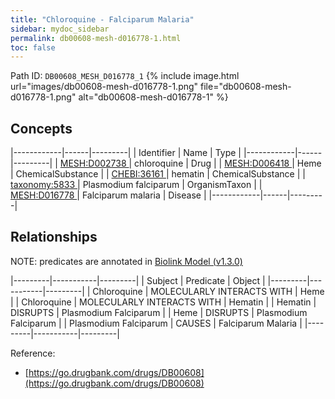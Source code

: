 ```yaml
---
title: "Chloroquine - Falciparum Malaria"
sidebar: mydoc_sidebar
permalink: db00608-mesh-d016778-1.html
toc: false 
---
```



Path ID: `DB00608_MESH_D016778_1`
{% include image.html url="images/db00608-mesh-d016778-1.png" file="db00608-mesh-d016778-1.png" alt="db00608-mesh-d016778-1" %}

## Concepts

|------------|------|---------|
| Identifier | Name | Type    |
|------------|------|---------|
| <a href="https://identifiers.org/MESH:D002738">MESH:D002738 </a> | chloroquine | Drug |
| <a href="https://identifiers.org/MESH:D006418">MESH:D006418 </a> | Heme | ChemicalSubstance |
| <a href="https://identifiers.org/CHEBI:36161">CHEBI:36161 </a> | hematin | ChemicalSubstance |
| <a href="https://identifiers.org/taxonomy:5833">taxonomy:5833 </a> | Plasmodium falciparum | OrganismTaxon |
| <a href="https://identifiers.org/MESH:D016778">MESH:D016778 </a> | Falciparum malaria | Disease |
|------------|------|---------|

## Relationships


NOTE: predicates are annotated in <a href="https://github.com/biolink/biolink-model/releases/tag/v1.3.0">Biolink Model (v1.3.0)</a>

|---------|-----------|---------|
| Subject | Predicate | Object  |
|---------|-----------|---------|
| Chloroquine | MOLECULARLY INTERACTS WITH | Heme |
| Chloroquine | MOLECULARLY INTERACTS WITH | Hematin |
| Hematin | DISRUPTS | Plasmodium Falciparum |
| Heme | DISRUPTS | Plasmodium Falciparum |
| Plasmodium Falciparum | CAUSES | Falciparum Malaria |
|---------|-----------|---------|

Reference: 
  - [https://go.drugbank.com/drugs/DB00608](https://go.drugbank.com/drugs/DB00608)

